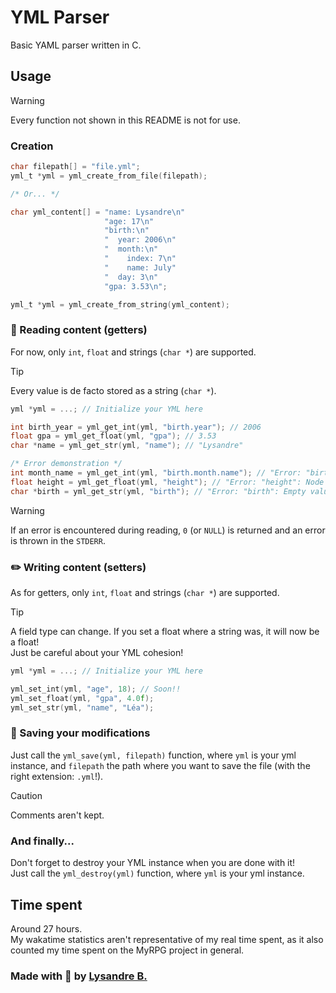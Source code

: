 # YML Parser

Basic YAML parser written in C.

## Usage

> [!WARNING]
> Every function not shown in this README is not for use.

### Creation

```c
char filepath[] = "file.yml";
yml_t *yml = yml_create_from_file(filepath);

/* Or... */

char yml_content[] = "name: Lysandre\n"
                     "age: 17\n"
                     "birth:\n"
                     "  year: 2006\n"
                     "  month:\n"
                     "    index: 7\n"
                     "    name: July"
                     "  day: 3\n"
                     "gpa: 3.53\n";

yml_t *yml = yml_create_from_string(yml_content);
```

### 📰 Reading content (getters)

For now, only `int`, `float` and strings (`char *`) are supported.

> [!TIP]
> Every value is de facto stored as a string (`char *`).

```c
yml *yml = ...; // Initialize your YML here

int birth_year = yml_get_int(yml, "birth.year"); // 2006
float gpa = yml_get_float(yml, "gpa"); // 3.53
char *name = yml_get_str(yml, "name"); // "Lysandre"

/* Error demonstration */
int month_name = yml_get_int(yml, "birth.month.name"); // "Error: "birth.month.name": Node type isn't valid"
float height = yml_get_float(yml, "height"); // "Error: "height": Node not found."
char *birth = yml_get_str(yml, "birth"); // "Error: "birth": Empty value"
```

> [!WARNING]
> If an error is encountered during reading, `0` (or `NULL`) is returned and an
> error is thrown in the `STDERR`.

### ✏️ Writing content (setters)

As for getters, only `int`, `float` and strings (`char *`) are supported.

> [!TIP]
> A field type can change. If you set a float where a string was, it will now
> be a float!\
> Just be careful about your YML cohesion!

```c
yml *yml = ...; // Initialize your YML here

yml_set_int(yml, "age", 18); // Soon!!
yml_set_float(yml, "gpa", 4.0f);
yml_set_str(yml, "name", "Léa");
```

### 💾 Saving your modifications

Just call the `yml_save(yml, filepath)` function, where `yml` is your yml
instance, and `filepath` the path where you want to save the file
(with the right extension: `.yml`!).

> [!CAUTION]
> Comments aren't kept.

### And finally...

Don't forget to destroy your YML instance when you are done with it!\
Just call the `yml_destroy(yml)` function, where `yml` is your yml instance.

## Time spent

Around 27 hours.\
My wakatime statistics aren't representative of my real time
spent, as it also counted my time spent on the MyRPG project in general.

### Made with 💜 by [Lysandre B.](https://www.github.com/shuvlyy)
